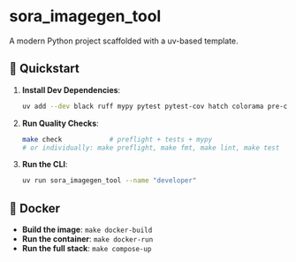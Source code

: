 # sora_imagegen_tool

A modern Python project scaffolded with a uv-based template.

## 🚀 Quickstart

1.  **Install Dev Dependencies**:
    ```bash
    uv add --dev black ruff mypy pytest pytest-cov hatch colorama pre-commit
    ```
2.  **Run Quality Checks**:
    ```bash
    make check            # preflight + tests + mypy
    # or individually: make preflight, make fmt, make lint, make test
    ```
3.  **Run the CLI**:
    ```bash
    uv run sora_imagegen_tool --name "developer"
    ```

## 🐳 Docker

-   **Build the image**: `make docker-build`
-   **Run the container**: `make docker-run`
-   **Run the full stack**: `make compose-up`
